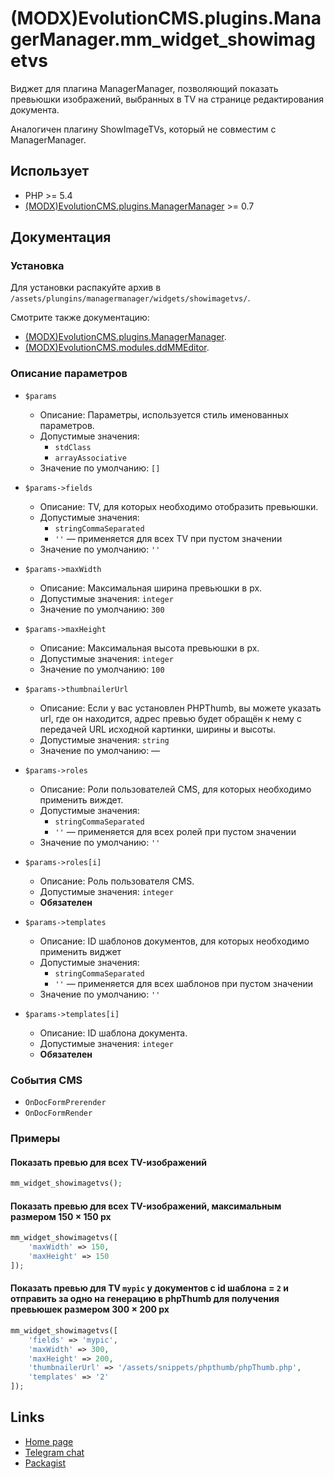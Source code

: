 # (MODX)EvolutionCMS.plugins.ManagerManager.mm_widget_showimagetvs

Виджет для плагина ManagerManager, позволяющий показать превьюшки изображений, выбранных в TV на странице редактирования документа.

Аналогичен плагину ShowImageTVs, который не совместим с ManagerManager.


## Использует

* PHP >= 5.4
* [(MODX)EvolutionCMS.plugins.ManagerManager](https://code.divandesign.ru/modx/managermanager) >= 0.7


## Документация


### Установка

Для установки распакуйте архив в `/assets/plungins/managermanager/widgets/showimagetvs/`.


Смотрите также документацию:
* [(MODX)EvolutionCMS.plugins.ManagerManager](https://code.divandesign.ru/modx/managermanager).
* [(MODX)EvolutionCMS.modules.ddMMEditor](https://code.divandesign.ru/modx/ddmmeditor).


### Описание параметров

* `$params`
	* Описание: Параметры, используется стиль именованных параметров.
	* Допустимые значения:
		* `stdClass`
		* `arrayAssociative`
	* Значение по умолчанию: `[]`
	
* `$params->fields`
	* Описание: TV, для которых необходимо отобразить превьюшки.  
	* Допустимые значения:
		* `stringCommaSeparated`
		* `''` — применяется для всех TV при пустом значении
	* Значение по умолчанию: `''`
	
* `$params->maxWidth`
	* Описание: Максимальная ширина превьюшки в px.
	* Допустимые значения: `integer`
	* Значение по умолчанию: `300`
	
* `$params->maxHeight`
	* Описание: Максимальная высота превьюшки в px.
	* Допустимые значения: `integer`
	* Значение по умолчанию: `100`
	
* `$params->thumbnailerUrl`
	* Описание: Если у вас установлен PHPThumb, вы можете указать url, где он находится, адрес превью будет обращён к нему с передачей URL исходной картинки, ширины и высоты.
	* Допустимые значения: `string`
	* Значение по умолчанию: —
	
* `$params->roles`
	* Описание: Роли пользователей CMS, для которых необходимо применить виждет.
	* Допустимые значения:
		* `stringCommaSeparated`
		* `''` — применяется для всех ролей при пустом значении
	* Значение по умолчанию: `''`
	
* `$params->roles[i]`
	* Описание: Роль пользователя CMS.
	* Допустимые значения: `integer`
	* **Обязателен**
	
* `$params->templates`
	* Описание: ID шаблонов документов, для которых необходимо применить виджет
	* Допустимые значения:
		* `stringCommaSeparated`
		* `''` — применяется для всех шаблонов при пустом значении
	* Значение по умолчанию: `''`
	
* `$params->templates[i]`
	* Описание: ID шаблона документа.
	* Допустимые значения: `integer`
	* **Обязателен**


### События CMS

* `OnDocFormPrerender`
* `OnDocFormRender`


### Примеры


#### Показать превью для всех TV-изображений

```php
mm_widget_showimagetvs();
```


#### Показать превью для всех TV-изображений, максимальным размером 150 × 150 px

```php
mm_widget_showimagetvs([
	'maxWidth' => 150,
	'maxHeight' => 150
]);
```


#### Показать превью для TV `mypic` у документов с id шаблона = `2` и отправить за одно на генерацию в phpThumb для получения превьюшек размером 300 × 200 px

```php
mm_widget_showimagetvs([
	'fields' => 'mypic',
	'maxWidth' => 300,
	'maxHeight' => 200,
	'thumbnailerUrl' => '/assets/snippets/phpthumb/phpThumb.php',
	'templates' => '2'
]);
```


## Links

* [Home page](https://code.divandesign.ru/modx/mm_widget_showimagetvs)
* [Telegram chat](https://t.me/dd_code)
* [Packagist](https://packagist.org/packages/dd/evolutioncms-plugins-managermanager-mm_widget_showimagetvs)


<link rel="stylesheet" type="text/css" href="https://DivanDesign.ru/assets/files/ddMarkdown.css" />